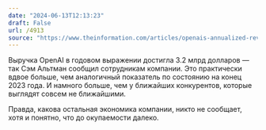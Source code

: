 ```yaml
---
date: "2024-06-13T12:13:23"
draft: False
url: /4913
source: "https://www.theinformation.com/articles/openais-annualized-revenue-doubles-to-3-4-billion-since-late-2023?rc=ukjmk2"
---
```


Выручка OpenAI в годовом выражении достигла 3.2 млрд долларов — так Сэм Альтман сообщил сотрудникам компании. Это практически вдвое больше, чем аналогичный показатель по состоянию на конец 2023 года. И намного больше, чем у ближайших конкурентов, которые выглядят совсем не ближайшими.

Правда, какова остальная экономика компании, никто не сообщает, хотя и понятно, что до окупаемости далеко.
